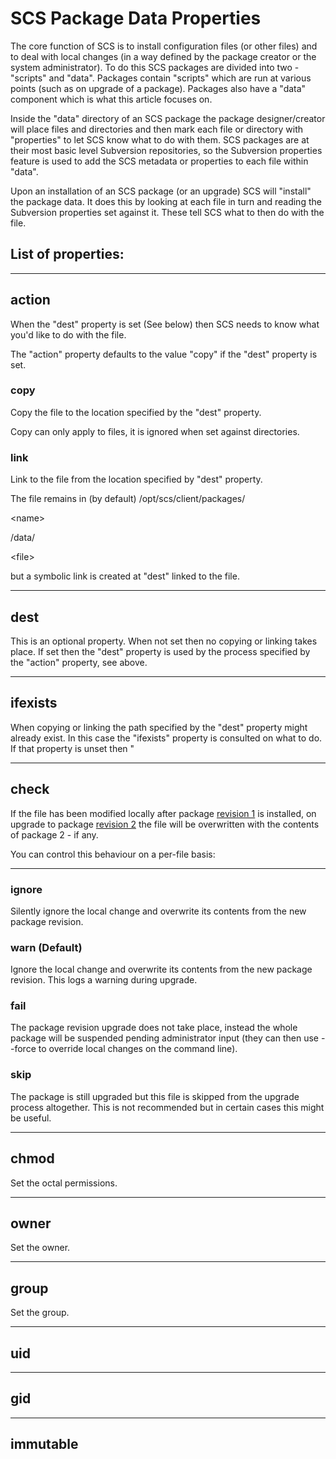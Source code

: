 <h1>SCS Package Data Properties</h1>

The core function of SCS is to install configuration files (or other files) and to deal with local changes (in a way defined by the package creator or the system administrator). To do this SCS packages are divided into two - "scripts" and "data". Packages contain "scripts" which are run at various points (such as on upgrade of a package). Packages also have a "data" component which is what this article focuses on.

Inside the "data" directory of an SCS package the package designer/creator will place files and directories and then mark each file or directory with "properties" to let SCS know what to do with them. SCS packages are at their most basic level Subversion repositories, so the Subversion properties feature is used to add the SCS metadata or properties to each file within "data".

Upon an installation of an SCS package (or an upgrade) SCS will "install" the package data. It does this by looking at each file in turn and reading the Subversion properties set against it. These tell SCS what to then do with the file.

<h2>List of properties:</h2>




---


## action ##

When the "dest" property is set (See below) then SCS needs to know what you'd like to do with the file.

The "action" property defaults to the value "copy" if the "dest" property is set.

### copy ###

Copy the file to the location specified by the "dest" property.

Copy can only apply to files, it is ignored when set against directories.

### link ###

Link to the file from the location specified by "dest" property.

The file remains in (by default) /opt/scs/client/packages/

&lt;name&gt;

/data/

&lt;file&gt;

 but a symbolic link is created at "dest" linked to the file.


---


## dest ##

This is an optional property. When not set then no copying or linking takes place. If set then the "dest" property is used by the process specified by the "action" property, see above.


---


## ifexists ##

When copying or linking the path specified by the "dest" property might already exist. In this case the "ifexists" property is consulted on what to do. If that property is unset then "


---


## check ##

If the file has been modified locally after package [revision 1](https://code.google.com/p/scs/source/detail?r=1) is installed, on upgrade to package [revision 2](https://code.google.com/p/scs/source/detail?r=2) the file will be overwritten with the contents of package 2 - if any.

You can control this behaviour on a per-file basis:


---


### ignore ###

Silently ignore the local change and overwrite its contents from the new package revision.

### warn (Default) ###

Ignore the local change and overwrite its contents from the new package revision. This logs a warning during upgrade.

### fail ###

The package revision upgrade does not take place, instead the whole package will be suspended pending administrator input (they can then use --force to override local changes on the command line).

### skip ###

The package is still upgraded but this file is skipped from the upgrade process altogether. This is not recommended but in certain cases this might be useful.


---


## chmod ##

Set the octal permissions.


---


## owner ##

Set the owner.


---


## group ##

Set the group.


---


## uid ##


---


## gid ##


---


## immutable ##